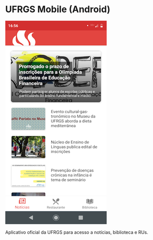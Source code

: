 # UFRGS Mobile (Android)

![Print do UFRGS Mobile](https://github.com/ufrgs/ufrgs-mobile-android/blob/master/readme/images/print.png)

Aplicativo oficial da UFRGS para acesso a notícias, biblioteca e RUs.
